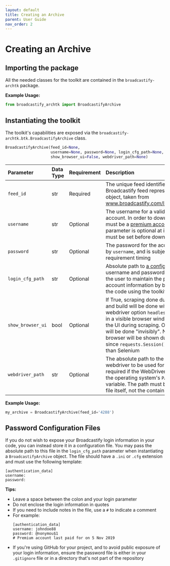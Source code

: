 ```yaml
---
layout: default
title: Creating an Archive
parent: User Guide
nav_order: 2
---
```


# Creating an Archive

## Importing the package

All the needed classes for the toolkit are contained in the `broadcastify-archtk` package.

**Example Usage:**
```python
from broadcastify_archtk import BroadcastifyArchive
```

## Instantiating the toolkit

The toolkit's capabilities are exposed via the `broadcastify-archtk.btk.BroadcastifyArchive` class.

```python
BroadcastifyArchive(feed_id=None,
                    username=None, password=None, login_cfg_path=None,
                    show_browser_ui=False, webdriver_path=None)
```

| Parameter | Data Type | Requirement | Description |
|:----------|:----------|:------------|:------------|
| `feed_id` | str | Required | The unique feed identifier for the Broadcastify feed represented by the object, taken from www.broadcastify.com/listen/feed/[feed_id]|
| `username` | str | Optional | The username for a valid Broadcastify account. In order to download, the account must be a [premium account](https://m.broadcastify.com/premium/). (The parameter is optional at instantiation, but must be set before downloading audio files) |
| `password` | str | Optional | The password for the account referenced by `username`, and is subject to the same requirement timing |
| `login_cfg_path` | str | Optional | Absolute path to [a config file](#password-configuration-files) containing the username and password information. Allows the user to maintain the privacy of their account information by by keeping it outside the code using the toolkit |
| `show_browser_ui` | bool | Optional | If True, scraping done during initialization and build will be done with the Selenium webdriver option `headless=False`, resulting in a visible browser window being open in the UI during scraping. Otherwise, scraping will be done "invisibly".  Note that no browser will be shown during download, since `requests.Session()` is used rather than Selenium |
| `webdriver_path` | str | Optional | The absolute path to the Selenium webdriver to be used for scraping. Not required if the WebDriver is in a directory in the operating system's `PATH` environment variable. The path must be to the WebDriver file itself, not the containing directory |

**Example Usage:**
```python
my_archive = BroadcastifyArchive(feed_id='4288')
```

## Password Configuration Files

If you do not wish to expose your Broadcastify login information in your code, you can instead store it in a configuration file. You may pass the absolute path to this file in the `login_cfg_path` parameter when instantiating a `BroadcastifyArchive` object. The file should have a `.ini` or `.cfg` extension and must use the following template:

```
[authentication_data]
username:
password:
```

**Tips:**
- Leave a space between the colon and your login parameter
- Do not enclose the login information in quotes
- If you need to include notes in the file, use a `#` to indicate a comment
- For example:
  ```
  [authentication_data]
  username: johndoe88
  password: @nonymou$1
  # Premium account last paid for on 5 Nov 2019
  ```
- If you're using GitHub for your project, and to avoid public exposure of your login information, ensure the password file is either in your `.gitignore` file or in a directory that's not part of the repository
